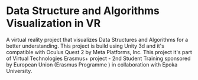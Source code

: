 # Data Structure and Algorithms Visualization in VR
A virtual reality project that visualizes Data Structures and Algorithms for a better understanding. This project is build using Unity 3d and it's compatible with Oculus Quest 2 by Meta Platforms, Inc. This project it's part of Virtual Technologies Erasmus+ project - 2nd Student Training sponsored by European Union (Erasmus Programme ) in collaboration with Epoka University.
